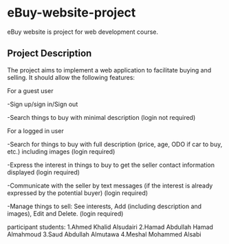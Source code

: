 # eBuy-website-project
eBuy website is project for web development course. 

## Project Description
The project aims to implement a web application to facilitate buying and selling. It should allow the following features:

For a guest user

-Sign up/sign in/Sign out

-Search things to buy with minimal description (login not required)

For a logged in user

-Search for things to buy  with full description (price, age, ODO if car to buy, etc.) including images (login required)

-Express the interest in things to buy to get the seller contact information displayed  (login required)

-Communicate with the seller by text messages (if the interest is already expressed by the potential buyer) (login required)

-Manage things to sell: See interests, Add (including description and images), Edit and Delete.  (login required)

participant students:
1.Ahmed Khalid Alsudairi
2.Hamad Abdullah Hamad Almahmoud
3.Saud Abdullah Almutawa
4.Meshal Mohammed Alsabi

